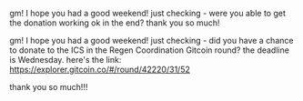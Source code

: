 gm! I hope you had a good weekend! just checking - were you able to get the donation working ok in the end? thank you so much!

gm! I hope you had a good weekend! just checking - did you have a chance to donate to the ICS in the Regen Coordination Gitcoin round? the deadline is Wednesday. here's the link: https://explorer.gitcoin.co/#/round/42220/31/52

thank you so much!!!